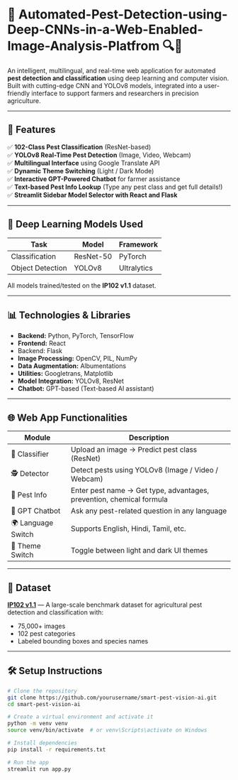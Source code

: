 # 🌾 Automated-Pest-Detection-using-Deep-CNNs-in-a-Web-Enabled-Image-Analysis-Platfrom 🔍🐛

An intelligent, multilingual, and real-time web application for automated **pest detection and classification** using deep learning and computer vision. Built with cutting-edge CNN and YOLOv8 models, integrated into a user-friendly interface to support farmers and researchers in precision agriculture.

---

## 🚀 Features

✅ **102-Class Pest Classification** (ResNet-based)  
✅ **YOLOv8 Real-Time Pest Detection** (Image, Video, Webcam)  
✅ **Multilingual Interface** using Google Translate API  
✅ **Dynamic Theme Switching** (Light / Dark Mode)  
✅ **Interactive GPT-Powered Chatbot** for farmer assistance  
✅ **Text-based Pest Info Lookup** (Type any pest class and get full details!)  
✅ **Streamlit Sidebar Model Selector with React and Flask**

---

## 🧠 Deep Learning Models Used

| Task               | Model       | Framework  |
|--------------------|-------------|------------|
| Classification     | ResNet-50   | PyTorch    |
| Object Detection   | YOLOv8      | Ultralytics|

All models trained/tested on the **IP102 v1.1** dataset.

---

## 📊 Technologies & Libraries

- **Backend:** Python, PyTorch, TensorFlow  
- **Frontend:** React
- Backend: Flask  
- **Image Processing:** OpenCV, PIL, NumPy  
- **Data Augmentation:** Albumentations  
- **Utilities:** Googletrans, Matplotlib  
- **Model Integration:** YOLOv8, ResNet  
- **Chatbot:** GPT-based (Text-based AI assistant)

---

## 🌐 Web App Functionalities

| Module            | Description |
|------------------|-------------|
| 🐞 Classifier     | Upload an image → Predict pest class (ResNet) |
| 🕵️ Detector       | Detect pests using YOLOv8 (Image / Video / Webcam) |
| 📖 Pest Info      | Enter pest name → Get type, advantages, prevention, chemical formula |
| 🤖 GPT Chatbot    | Ask any pest-related question in any language |
| 🌍 Language Switch | Supports English, Hindi, Tamil, etc. |
| 🎨 Theme Switch   | Toggle between light and dark UI themes |

---

## 📁 Dataset

**[IP102 v1.1](https://www.kaggle.com/datasets/rtlmhjbn/ip02-dataset)** — A large-scale benchmark dataset for agricultural pest detection and classification with:
- 75,000+ images
- 102 pest categories
- Labeled bounding boxes and species names

---

## 🛠️ Setup Instructions

```bash
# Clone the repository
git clone https://github.com/yourusername/smart-pest-vision-ai.git
cd smart-pest-vision-ai

# Create a virtual environment and activate it
python -m venv venv
source venv/bin/activate  # or venv\Scripts\activate on Windows

# Install dependencies
pip install -r requirements.txt

# Run the app
streamlit run app.py
